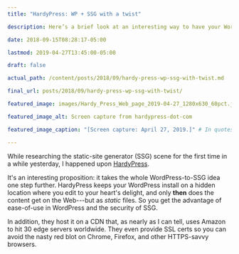 ```yaml
---
title: "HardyPress: WP + SSG with a twist"

description: Here’s a brief look at an interesting way to have your WordPress cake and eat your SSG site, too—or something like that.

date: 2018-09-15T08:28:17-05:00

lastmod: 2019-04-27T13:45:00-05:00

draft: false

actual_path: /content/posts/2018/09/hardy-press-wp-ssg-with-twist.md

final_url: posts/2018/09/hardy-press-wp-ssg-with-twist/

featured_image: images/Hardy_Press_Web_page_2019-04-27_1280x630_60pct.jpg

featured_image_alt: Screen capture from hardypress-dot-com

featured_image_caption: "[Screen capture: April 27, 2019.]" # In quotes to allow brackets

---
```


While researching the static-site generator (SSG) scene for the first time in a while yesterday, I happened upon  [HardyPress](https://www.hardypress.com).

It's an interesting proposition: it takes the whole WordPress-to-SSG idea one step further. HardyPress keeps your WordPress install on a hidden location where you edit to your heart's delight, and only **then** does the content get on the Web---but as *static* files. So you get the advantage of ease-of-use in WordPress and the security of SSG.

In addition, they host it on a CDN that, as nearly as I can tell, uses Amazon to hit 30 edge servers worldwide. They even provide SSL certs so you can avoid the nasty red blot on Chrome, Firefox, and other HTTPS-savvy browsers.
